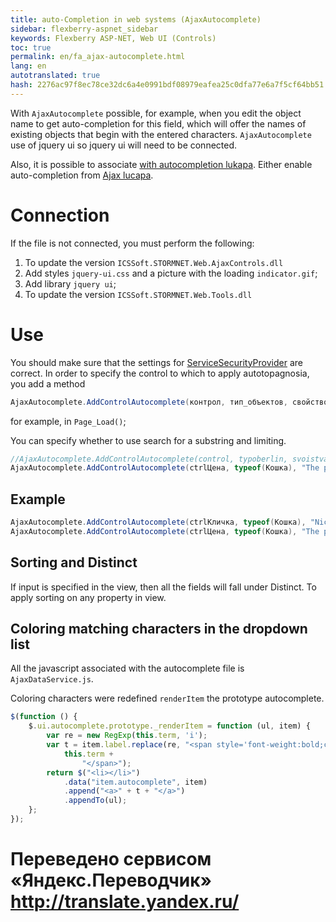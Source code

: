 ```yaml
--- 
title: auto-Completion in web systems (AjaxAutocomplete) 
sidebar: flexberry-aspnet_sidebar 
keywords: Flexberry ASP-NET, Web UI (Controls) 
toc: true 
permalink: en/fa_ajax-autocomplete.html 
lang: en 
autotranslated: true 
hash: 2276ac97f8ec78ce32dc6a4e0991bdf08979eafea25c0dfa77e6a7f5cf64bb51 
--- 
```


With `AjaxAutocomplete` possible, for example, when you edit the object name to get auto-completion for this field, which will offer the names of existing objects that begin with the entered characters. `AjaxAutocomplete` use of jquery ui so jquery ui will need to be connected. 

Also, it is possible to associate [with autocompletion lukapa](fa_link-ajax-autocomplete-ajax-lookup.html). Either enable auto-completion from [Ajax lucapa](fa_master-editor-ajax-lookup.html). 

# Connection 

If the file is not connected, you must perform the following: 
1. To update the version `ICSSoft.STORMNET.Web.AjaxControls.dll` 
2. Add styles `jquery-ui.css` and a picture with the loading `indicator.gif`; 
3. Add library `jquery ui`; 
4. To update the version `ICSSoft.STORMNET.Web.Tools.dll` 

# Use 

You should make sure that the settings for [ServiceSecurityProvider](fa_service-security-provider.html) are correct. 
In order to specify the control to which to apply autotopagnosia, you add a method 

```csharp
AjaxAutocomplete.AddControlAutocomplete(контрол, тип_объектов, свойство_объекта)
``` 

for example, in `Page_Load()`; 

You can specify whether to use search for a substring and limiting. 

```csharp
//AjaxAutocomplete.AddControlAutocomplete(control, typoberlin, svoistvakh, использовать_ли_поиск_по_подстроке, limit); 
AjaxAutocomplete.AddControlAutocomplete(ctrlЦена, typeof(Кошка), "The price", false, func2);
``` 

## Example 

```csharp
AjaxAutocomplete.AddControlAutocomplete(ctrlКличка, typeof(Кошка), "Nickname");
AjaxAutocomplete.AddControlAutocomplete(ctrlЦена, typeof(Кошка), "The price");
``` 

## Sorting and Distinct 

If input is specified in the view, then all the fields will fall under Distinct. To apply sorting on any property in view. 

## Coloring matching characters in the dropdown list 

All the javascript associated with the autocomplete file is `AjaxDataService.js`. 

Coloring characters were redefined `renderItem` the prototype autocomplete. 

```javascript
$(function () {
    $.ui.autocomplete.prototype._renderItem = function (ul, item) {
        var re = new RegExp(this.term, 'i');
        var t = item.label.replace(re, "<span style='font-weight:bold;color:Blue;'>" +
            this.term +
                "</span>");
        return $("<li></li>")
            .data("item.autocomplete", item)
            .append("<a>" + t + "</a>")
            .appendTo(ul);
    };
});
``` 



 # Переведено сервисом «Яндекс.Переводчик» http://translate.yandex.ru/